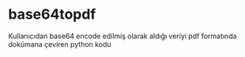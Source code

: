 # base64topdf
Kullanıcıdan base64 encode edilmiş olarak aldığı veriyi pdf formatında dokümana çeviren python kodu
